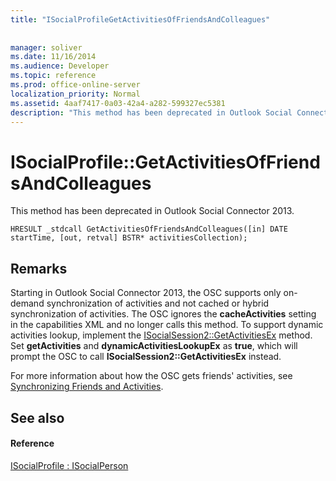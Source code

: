 ```yaml
---
title: "ISocialProfileGetActivitiesOfFriendsAndColleagues"
 
 
manager: soliver
ms.date: 11/16/2014
ms.audience: Developer
ms.topic: reference
ms.prod: office-online-server
localization_priority: Normal
ms.assetid: 4aaf7417-0a03-42a4-a282-599327ec5381
description: "This method has been deprecated in Outlook Social Connector 2013."
---
```


# ISocialProfile::GetActivitiesOfFriendsAndColleagues

This method has been deprecated in Outlook Social Connector 2013.
  
```
HRESULT _stdcall GetActivitiesOfFriendsAndColleagues([in] DATE startTime, [out, retval] BSTR* activitiesCollection);
```

## Remarks

Starting in Outlook Social Connector 2013, the OSC supports only on-demand synchronization of activities and not cached or hybrid synchronization of activities. The OSC ignores the **cacheActivities** setting in the capabilities XML and no longer calls this method. To support dynamic activities lookup, implement the [ISocialSession2::GetActivitiesEx](isocialsession2-getactivitiesex.md) method. Set **getActivities** and **dynamicActivitiesLookupEx** as **true**, which will prompt the OSC to call **ISocialSession2::GetActivitiesEx** instead. 
  
For more information about how the OSC gets friends' activities, see [Synchronizing Friends and Activities](synchronizing-friends-and-activities.md). 
  
## See also

#### Reference

[ISocialProfile : ISocialPerson](isocialprofileisocialperson.md)

